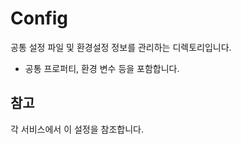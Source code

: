 # Config

공통 설정 파일 및 환경설정 정보를 관리하는 디렉토리입니다.

- 공통 프로퍼티, 환경 변수 등을 포함합니다.

## 참고
각 서비스에서 이 설정을 참조합니다.
